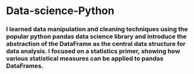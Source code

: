 # Data-science-Python
### I learned data manipulation and cleaning techniques using the popular python pandas data science library and introduce the abstraction of the DataFrame as the central data structure for data analysis. I focused on a statistics primer, showing how various statistical measures can be applied to pandas DataFrames. 
